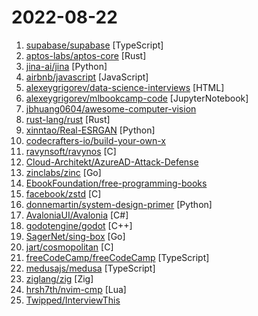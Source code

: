 # 2022-08-22

1. [supabase/supabase](https://github.com/supabase/supabase "The open source Firebase alternative. Follow to stay updated about our public Beta.") [TypeScript]
2. [aptos-labs/aptos-core](https://github.com/aptos-labs/aptos-core "A layer 1 for everyone!") [Rust]
3. [jina-ai/jina](https://github.com/jina-ai/jina "Build cross-modal and multimodal applications on the cloud · Neural Search · Creative AI · Cloud Native") [Python]
4. [airbnb/javascript](https://github.com/airbnb/javascript "JavaScript Style Guide") [JavaScript]
5. [alexeygrigorev/data-science-interviews](https://github.com/alexeygrigorev/data-science-interviews "Data science interview questions and answers") [HTML]
6. [alexeygrigorev/mlbookcamp-code](https://github.com/alexeygrigorev/mlbookcamp-code "The code from the Machine Learning Bookcamp book and a free course based on the book") [JupyterNotebook]
7. [jbhuang0604/awesome-computer-vision](https://github.com/jbhuang0604/awesome-computer-vision "A curated list of awesome computer vision resources") 
8. [rust-lang/rust](https://github.com/rust-lang/rust "Empowering everyone to build reliable and efficient software.") [Rust]
9. [xinntao/Real-ESRGAN](https://github.com/xinntao/Real-ESRGAN "Real-ESRGAN aims at developing Practical Algorithms for General Image/Video Restoration.") [Python]
10. [codecrafters-io/build-your-own-x](https://github.com/codecrafters-io/build-your-own-x "Master programming by recreating your favorite technologies from scratch.") 
11. [ravynsoft/ravynos](https://github.com/ravynsoft/ravynos "A BSD-based OS project that aims to provide an experience like and some compatibility with macOS (formerly known as airyxOS)") [C]
12. [Cloud-Architekt/AzureAD-Attack-Defense](https://github.com/Cloud-Architekt/AzureAD-Attack-Defense "This publication is a collection of various common attack scenarios on Azure Active Directory and how they can be mitigated or detected.") 
13. [zinclabs/zinc](https://github.com/zinclabs/zinc "ZincSearch. A lightweight alternative to elasticsearch that requires minimal resources, written in Go.") [Go]
14. [EbookFoundation/free-programming-books](https://github.com/EbookFoundation/free-programming-books "📚 Freely available programming books") 
15. [facebook/zstd](https://github.com/facebook/zstd "Zstandard - Fast real-time compression algorithm") [C]
16. [donnemartin/system-design-primer](https://github.com/donnemartin/system-design-primer "Learn how to design large-scale systems. Prep for the system design interview. Includes Anki flashcards.") [Python]
17. [AvaloniaUI/Avalonia](https://github.com/AvaloniaUI/Avalonia "A cross-platform UI framework for .NET") [C#]
18. [godotengine/godot](https://github.com/godotengine/godot "Godot Engine – Multi-platform 2D and 3D game engine") [C++]
19. [SagerNet/sing-box](https://github.com/SagerNet/sing-box "The universal proxy platform") [Go]
20. [jart/cosmopolitan](https://github.com/jart/cosmopolitan "build-once run-anywhere c library") [C]
21. [freeCodeCamp/freeCodeCamp](https://github.com/freeCodeCamp/freeCodeCamp "freeCodeCamp.org's open-source codebase and curriculum. Learn to code for free.") [TypeScript]
22. [medusajs/medusa](https://github.com/medusajs/medusa "The open-source Shopify alternative ⚡️") [TypeScript]
23. [ziglang/zig](https://github.com/ziglang/zig "General-purpose programming language and toolchain for maintaining robust, optimal, and reusable software.") [Zig]
24. [hrsh7th/nvim-cmp](https://github.com/hrsh7th/nvim-cmp "A completion plugin for neovim coded in Lua.") [Lua]
25. [Twipped/InterviewThis](https://github.com/Twipped/InterviewThis "An open source list of developer questions to ask prospective employers") 
